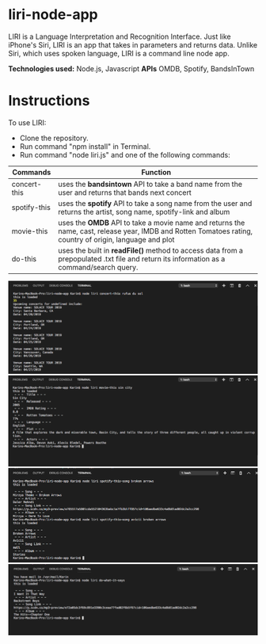 # liri-node-app

LIRI is a Language Interpretation and Recognition Interface. Just like iPhone's Siri, LIRI is an app that takes in parameters and returns data. Unlike Siri, which uses spoken language, LIRI is a command line node app.

**Technologies used:** Node.js, Javascript
**APIs** OMDB, Spotify, BandsInTown


# Instructions 
To use LIRI:
* Clone the repository.
* Run command "npm install" in Terminal.
* Run command "node liri.js" and one of the following commands:

Commands | Function
---------|---------
concert-this | uses the **bandsintown** API to take a band name from the user and returns that bands next concert
spotify-this | uses the **spotify** API to take a song name from the user and returns the artist, song name, spotify-link and album 
movie-this | uses the **OMDB** API to take a movie name and returns the name, cast, release year, IMDB and Rotten Tomatoes rating, country of origin, language and plot 
do-this | uses the built in **readFile()** method to access data from a prepopulated .txt file and return its information as a command/search query.

![image of concertThis](/screenshots/concert-this.png)
![image of concertThis](/screenshots/movie-this.png)
![image of concertThis](/screenshots/spotify-this.png)
![image of concertThis](/screenshots/do-what-it-says.png)
